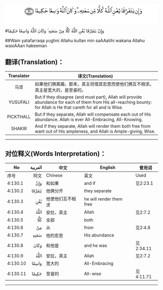 ![004:130](images/004_130.gif)

#وَإِنْ يَتَفَرَّقَا يُغْنِ اللَّهُ كُلًّا مِنْ سَعَتِهِ ۚ وَكَانَ اللَّهُ وَاسِعًا حَكِيمًا 

##Wain yatafarraqa yughni Allahu kullan min saAAatihi wakana Allahu wasiAAan hakeeman 

## 翻译(Translation)：

| Translator | 译文(Translation)                                            |
| :--------: | ------------------------------------------------------------ |
|    马坚    | 如果他们俩离婚，那末，真主将借其宏恩而使他们俩互不相求。 真主是宽大的，是至睿的。 |
|  YUSUFALI  | But if they disagree (and must part), Allah will provide abundance for each of them from His all-reaching bounty: for Allah is He that careth for all and is Wise. |
| PICKTHALL  | But if they separate, Allah will compensate each out of His abundance. Allah is ever All-Embracing, All-Knowing. |
|   SHAKIR   | And if they separate, Allah will render them both free from want out of His ampleness, and Allah is Ample-giving, Wise. |

---

## 对位释义(Words Interpretation)：

| No   | العربية | 中文    | English | 曾用词 |
| ---- | ------: | ------- | ------- | ------ |
| 序号 |    阿文 | Chinese | 英文    | Used   |
| 4:130.1  | وَإِنْ    | 和如果           | and if                   | 见2:23.1 |
| 4:130.2  | يَتَفَرَّقَا | 他俩分开         | they separate            |           |
| 4:130.3  | يُغْنِ    | 他使他们互不相求 | he will render them free |           |
| 4:130.4  | اللَّهُ   | 安拉，真主       | Allah                    | 见2:7.2 |
| 4:130.5  | كُلًّا    | 全部             | both                     |           |
| 4:130.6  | مِنْ     | 从               | from                     | 见2:4.8   |
| 4:130.7  | سَعَتِهِ   | 他的宏恩         | His abundance            |           |
| 4:130.8  | وَكَانَ   | 和他是           | and he was               | 见2:34.11 |
| 4:130.9  | اللَّهُ   | 安拉，真主       | Allah                    | 见2:7.2 |
| 4:130.10 | وَاسِعًا  | 宽大的           | All-Embracing            |           |
| 4:130.11 | حَكِيمًا  | 至睿的           | All-wise                 | 见4:11.71 |

---
